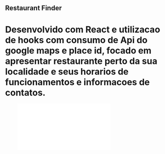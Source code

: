 ## Restaurant Finder

# Desenvolvido com React e utilizacao de hooks com consumo de Api do google maps e place id, focado em apresentar restaurante perto da sua localidade e seus horarios de funcionamentos e informacoes de contatos.

<figure class="video_container">
  <iframe src="assets/movie-info.mp4" frameborder="0" allowfullscreen="true"> </iframe>
</figure>
